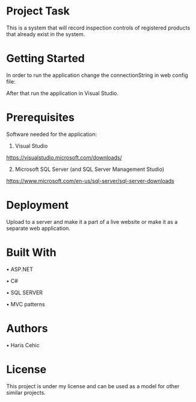 # Project Task
This is a system that will record inspection controls of registered products that already exist in the system.
# Getting Started
In order to run the application change the connectionString in web config file:

<connectionStrings>
    <add name=" " connectionString=; Initial Catalog=; Trusted_Connection = TRUE"/>
  </connectionStrings>

After that run the application in Visual Studio.

# Prerequisites

Software needed for the application:
1.	Visual Studio

https://visualstudio.microsoft.com/downloads/

2.	Microsoft SQL Server (and SQL Server Management Studio)

https://www.microsoft.com/en-us/sql-server/sql-server-downloads

# Deployment
Upload to a server and make it a part of a live website or make it as a separate web application.

# Built With
•	ASP.NET

•	C#

•	SQL SERVER

•	MVC patterns

# Authors
•	Haris Cehic

# License
This project is under my license and can be used as a model for other similar projects.
